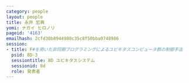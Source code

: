 ```yaml
---
category: people
layout: people
title: 永井 宏典
yomi: ナガイ ヒロノリ
pageid: '4163'
emailhash: 2cfd30b8944988c35c8f50bba0748986
session:
- title: F#を用いた非同期プログラミングによるユビキタスコンピュータ群の制御手法
  psid: 8D-3
  sessiontitle: 8D ユビキタスシステム
  sessionid: 8d
  role: 発表者
---
```

